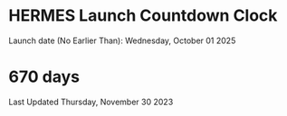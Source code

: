 # HERMES Launch Countdown Clock

Launch date (No Earlier Than): Wednesday, October 01 2025
# 670 days

Last Updated Thursday, November 30 2023